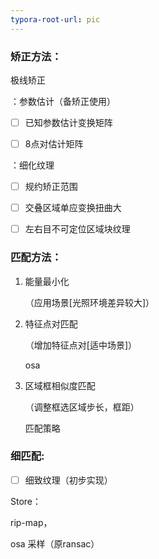 ```yaml
---
typora-root-url: pic
---
```




### 矫正方法：

极线矫正

：参数估计（备矫正使用）

- [ ] 已知参数估计变换矩阵
- [ ] 8点对估计矩阵



：细化纹理

- [ ] 规约矫正范围
- [ ] 交叠区域单应变换扭曲大
- [ ] 左右目不可定位区域块纹理



### 匹配方法：

1. 能量最小化

   （应用场景[光照环境差异较大]）

   

2. 特征点对匹配

   （增加特征点对[适中场景]）

   osa

   

3. 区域框相似度匹配

   （调整框选区域步长，框距）

   匹配策略

   

### 细匹配:

- [ ] 细致纹理（初步实现）





Store：

rip-map，

osa 采样（原ransac）